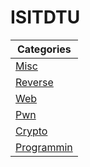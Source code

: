 # ISITDTU

| Categories       		| 
| ----------------------------- |
| [Misc](Misc/)			|
| [Reverse](Reverse/)		|
| [Web](Web/)			|
| [Pwn](Pwn/)			|
| [Crypto](Crypto/)		|
| [Programmin](Programming/)	|

